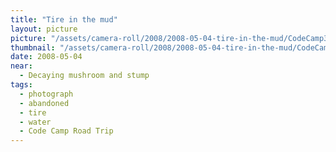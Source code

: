 ```yaml
---
title: "Tire in the mud"
layout: picture
picture: "/assets/camera-roll/2008/2008-05-04-tire-in-the-mud/CodeCamp37_Tire.jpg"
thumbnail: "/assets/camera-roll/2008/2008-05-04-tire-in-the-mud/CodeCamp37_Tire-thumbnail.jpg"
date: 2008-05-04
near:
  - Decaying mushroom and stump
tags:
  - photograph
  - abandoned
  - tire
  - water
  - Code Camp Road Trip
---
```

